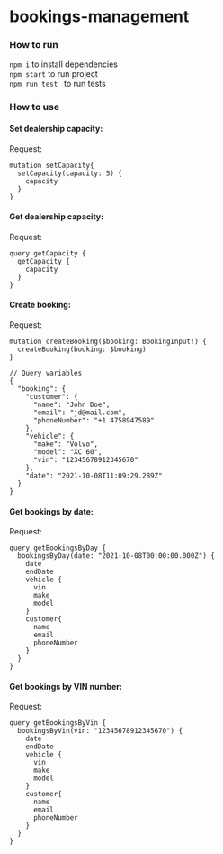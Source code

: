 # bookings-management

### How to run
``npm i``  to install dependencies  
``npm start``  to run project  
``npm run test ``  to run tests  

### How to use
#### Set dealership capacity:
Request:
```
mutation setCapacity{
  setCapacity(capacity: 5) {
    capacity
  }
}
```

#### Get dealership capacity:
Request:
```
query getCapacity {
  getCapacity {
    capacity
  }
}
```

#### Create booking:
Request:
```
mutation createBooking($booking: BookingInput!) {
  createBooking(booking: $booking)
}

// Query variables
{
  "booking": {
    "customer": {
      "name": "John Doe",
      "email": "jd@mail.com",
      "phoneNumber": "+1 4758947589"
    },
    "vehicle": {
      "make": "Volvo",
      "model": "XC 60",
      "vin": "12345678912345670"
    },
    "date": "2021-10-08T11:09:29.289Z"
  }
}
```

#### Get bookings by date:
Request:
```
query getBookingsByDay {
  bookingsByDay(date: "2021-10-08T00:00:00.000Z") {
    date
    endDate
    vehicle {
      vin
      make
      model
    }
    customer{
      name
      email
      phoneNumber
    }
  }
}
```

#### Get bookings by VIN number:
Request:
```
query getBookingsByVin {
  bookingsByVin(vin: "12345678912345670") {
    date
    endDate
    vehicle {
      vin
      make
      model
    }
    customer{
      name
      email
      phoneNumber
    }
  }
}
```
